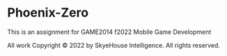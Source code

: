 # Phoenix-Zero
This is an assignment for GAME2014 f2022 Mobile Game Development

All work Copyright © 2022 by SkyeHouse Intelligence.
All rights reserved.
